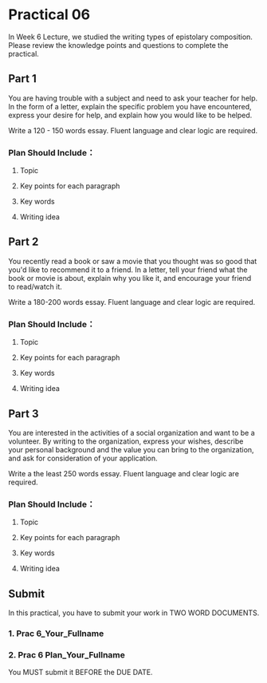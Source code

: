 # Practical 06

In Week 6 Lecture, we studied the writing types of epistolary composition. Please review the knowledge points and questions to complete the practical.


## Part 1 

You are having trouble with a subject and need to ask your teacher for help. In the form of a letter, explain the specific problem you have encountered, express your desire for help, and explain how you would like to be helped.

Write a 120 - 150 words essay. Fluent language and clear logic are required.

### Plan Should Include：

1. Topic

2. Key points for each paragraph

3. Key words

4. Writing idea


## Part 2

You recently read a book or saw a movie that you thought was so good that you'd like to recommend it to a friend. In a letter, tell your friend what the book or movie is about, explain why you like it, and encourage your friend to read/watch it.

Write a 180-200 words essay. Fluent language and clear logic are required.

### Plan Should Include：

1. Topic

2. Key points for each paragraph

3. Key words

4. Writing idea

## Part 3 

You are interested in the activities of a social organization and want to be a volunteer. By writing to the organization, express your wishes, describe your personal background and the value you can bring to the organization, and ask for consideration of your application.

Write a the least 250 words essay. Fluent language and clear logic are required.

### Plan Should Include：

1. Topic

2. Key points for each paragraph

3. Key words

4. Writing idea


## Submit

In this practical, you have to submit your work in TWO WORD DOCUMENTS.

### 1. Prac 6_Your_Fullname

### 2. Prac 6 Plan_Your_Fullname

You MUST submit it BEFORE the DUE DATE.



